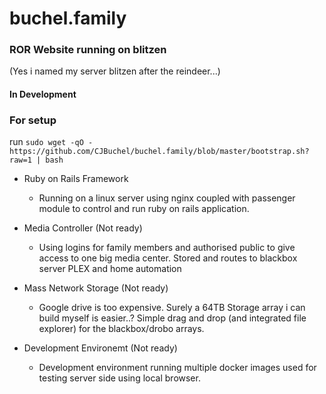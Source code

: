 # buchel.family

### ROR Website running on blitzen

  (Yes i named my server blitzen after the reindeer...)
  
  #### In Development

  ### For setup
  run `sudo wget -qO - https://github.com/CJBuchel/buchel.family/blob/master/bootstrap.sh?raw=1 | bash`

- Ruby on Rails Framework
  - Running on a linux server using nginx coupled with passenger module to control and run ruby on rails application.
  
- Media Controller (Not ready)
  - Using logins for family members and authorised public to give access to one big media center. Stored and routes to blackbox server PLEX and home automation

- Mass Network Storage (Not ready)
  - Google drive is too expensive. Surely a 64TB Storage array i can build myself is easier..?
  Simple drag and drop (and integrated file explorer) for the blackbox/drobo arrays.

- Development Environemt (Not ready)
  - Development environment running multiple docker images used for testing server side using local browser.
  
